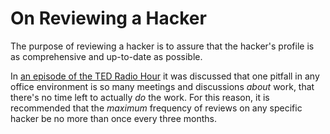 # On Reviewing a Hacker

The purpose of reviewing a hacker is to assure that the hacker's profile is as comprehensive and up-to-date as possible.

In [an episode of the TED Radio Hour](http://www.npr.org/2013/07/13/197986218/why-we-collaborate) it was discussed that one pitfall in any office environment is so many meetings and discussions _about_ work, that there's no time left to actually _do_ the work. For this reason, it is recommended that the _maximum_ frequency of reviews on any specific hacker be no more than once every three months.


